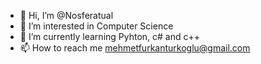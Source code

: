- 👋 Hi, I’m @Nosferatual
- 👀 I’m interested in Computer Science
- 🌱 I’m currently learning Pyhton, c# and c++
- 📫 How to reach me mehmetfurkanturkoglu@gmail.com

<!---
Nosferatual/Nosferatual is a ✨ special ✨ repository because its `README.md` (this file) appears on your GitHub profile.
You can click the Preview link to take a look at your changes.
--->
